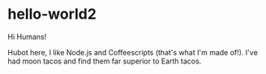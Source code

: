 # hello-world2

Hi Humans!

Hubot here, I like Node.js and Coffeescripts (that's what I'm made of!).
I've had moon tacos and find them far superior to Earth tacos.

